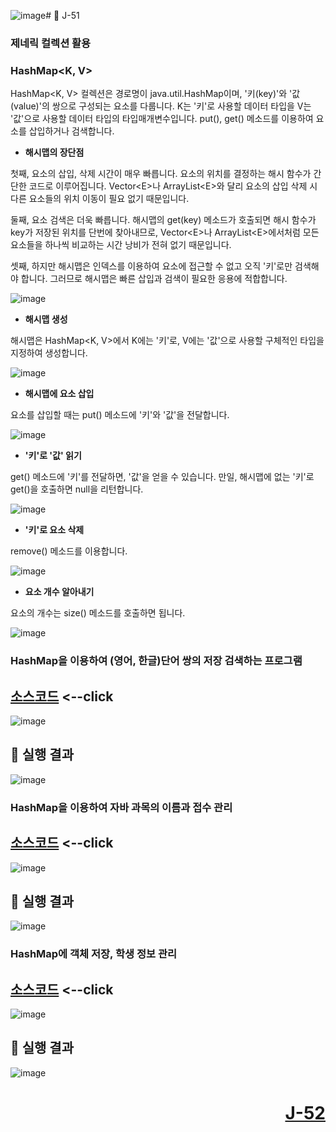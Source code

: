 ![image](https://github.com/user-attachments/assets/bc568d6a-9a8f-455e-8ad6-79e4dca11f03)# 📖 J-51

### 제네릭 컬렉션 활용

### HashMap&lt;K, V&gt;
<p>
  HashMap&lt;K, V&gt; 컬렉션은 경로명이 java.util.HashMap이며, '키(key)'와 '값(value)'의 쌍으로 구성되는 요소를 다룹니다.
  K는 '키'로 사용할 데이터 타입을 V는 '값'으로 사용할 데이터 타입의 타입매개변수입니다.
  put(), get() 메소드를 이용하여 요소를 삽입하거나 검색합니다.
</p>

* **해시맵의 장단점**
<p>
  첫째, 요소의 삽입, 삭제 시간이 매우 빠릅니다. 요소의 위치를 결정하는 해시 함수가 간단한 코드로 이루어집니다.
  Vector&lt;E&gt;나 ArrayList&lt;E&gt;와 달리 요소의 삽입 삭제 시 다른 요소들의 위치 이동이 필요 없기 때문입니다.
</p>
<p>
  둘째, 요소 검색은 더욱 빠릅니다. 해시맵의 get(key) 메소드가 호출되면 해시 함수가 key가 저장된 위치를 단번에 찾아내므로, Vector&lt;E&gt;나 ArrayList&lt;E&gt;에서처럼 모든 요소들을 하나씩 비교하는 시간 낭비가 전혀 없기 때문입니다.
</p>
<p>
  셋째, 하지만 해시맵은 인덱스를 이용하여 요소에 접근할 수 없고 오직 '키'로만 검색해야 합니다. 그러므로 해시맵은 빠른 삽입과 검색이 필요한 응용에 적합합니다.
</p>

![image](https://github.com/user-attachments/assets/a69e1dcb-a4e1-4cf5-8351-cb0fb2ec56e2)

* **해시맵 생성**
<p>
  해시맵은 HashMap&lt;K, V&gt;에서 K에는 '키'로, V에는 '값'으로 사용할 구체적인 타입을 지정하여 생성합니다.
</p>

![image](https://github.com/user-attachments/assets/83236f9f-27df-421f-a2e9-f9925e649222)

* **해시맵에 요소 삽입**
<p>
  요소를 삽입할 때는 put() 메소드에 '키'와 '값'을 전달합니다.
</p>

![image](https://github.com/user-attachments/assets/f8d8b73d-d613-40c2-b4df-0ee23824f41c)

* **'키'로 '값' 읽기**
<p>
  get() 메소드에 '키'를 전달하면, '값'을 얻을 수 있습니다. 만일, 해시맵에 없는 '키'로 get()을 호출하면 null을 리턴합니다.
</p>

![image](https://github.com/user-attachments/assets/2b851ebc-74ce-4a7b-b9a1-7d9b8a5f4845)

* **'키'로 요소 삭제**
<p>
  remove() 메소드를 이용합니다.
</p>

![image](https://github.com/user-attachments/assets/4bfe606f-1889-4421-be77-6f0bee026d24)


* **요소 개수 알아내기**
<p>
  요소의 개수는 size() 메소드를 호출하면 됩니다.
</p>

![image](https://github.com/user-attachments/assets/bbba9a1b-c583-47d6-9132-8d2013b81d86)

### HashMap을 이용하여 (영어, 한글)단어 쌍의 저장 검색하는 프로그램

[소스코드](./HashMapDicEx.java) <--click
---

![image](https://github.com/user-attachments/assets/ba005264-7261-4192-8bd6-ef46fdc7c2f1)

📘 실행 결과
---

![image](https://github.com/user-attachments/assets/f4276c91-0827-4298-ad7b-98df13ca34e1)

### HashMap을 이용하여 자바 과목의 이름과 접수 관리

[소스코드](./HashMapScoreEx.java) <--click
---

![image](https://github.com/user-attachments/assets/29341f85-edeb-46e9-a482-b923f342f97e)

📘 실행 결과
---

![image](https://github.com/user-attachments/assets/5ea0ef33-8055-4414-ad95-c287898e3cc8)

### HashMap에 객체 저장, 학생 정보 관리

[소스코드](./HashMapStudentEx.java) <--click
---

![image](https://github.com/user-attachments/assets/dcdf774b-e67d-400d-80d5-f53249a1e2ab)

📘 실행 결과
---

![image](https://github.com/user-attachments/assets/bd3a0c9b-2970-4374-9218-ae67c40e3af2)


# <p align="right">[J-52](./J_52.md)</p>
